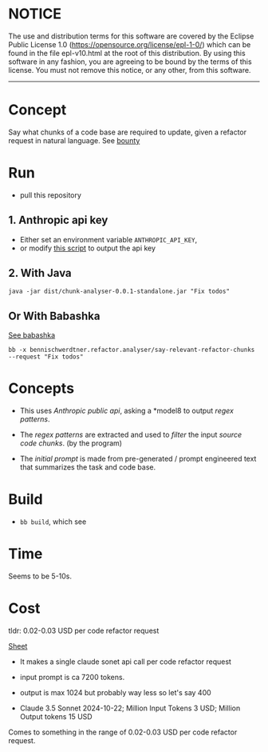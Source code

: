 
# NOTICE

  The use and distribution terms for this software are covered by the
  Eclipse Public License 1.0 (https://opensource.org/license/epl-1-0/)
  which can be found in the file epl-v10.html at the root of this distribution.
  By using this software in any fashion, you are agreeing to be bound by
  the terms of this license.
  You must not remove this notice, or any other, from this software.

--------------------
 
# Concept

Say what chunks of a code base are required to update, given a refactor request in natural language. 
See [bounty](https://gist.github.com/VictorTaelin/23862a856250036f44fb8c5900fb796e)


# Run

- pull this repository

## 1. Anthropic api key

- Either set an environment variable `ANTHROPIC_API_KEY`,
- or modify [this script](./secrets/api-key.sh) to output the api key

## 2. With Java


```
java -jar dist/chunk-analyser-0.0.1-standalone.jar "Fix todos"
```

## Or With Babashka

[See babashka](https://github.com/babashka/babashka)


```
bb -x bennischwerdtner.refactor.analyser/say-relevant-refactor-chunks --request "Fix todos"
```

# Concepts

- This uses *Anthropic public api*, asking a *model8 to output *regex patterns*.

- The *regex patterns* are extracted and used to *filter* the input *source code chunks*. (by the program)

- The *initial prompt* is made from pre-generated / prompt engineered text that summarizes the task and code base.


# Build

- `bb build`, which see

# Time

Seems to be 5-10s.

# Cost

tldr: 0.02-0.03 USD per code refactor request

[Sheet](https://docs.google.com/spreadsheets/d/1iPO13RGSBKsKMUevKV7W2tytxssj5YvMlqcX31M8nFs/edit?usp=sharing)


- It makes a single claude sonet api call per code refactor request

- input prompt is ca 7200 tokens.
- output is max 1024 but probably way less so let's say 400

- Claude 3.5 Sonnet 2024-10-22; Million Input Tokens 3 USD; Million Output tokens 15 USD

Comes to something in the range of 0.02-0.03 USD per code refactor request.
